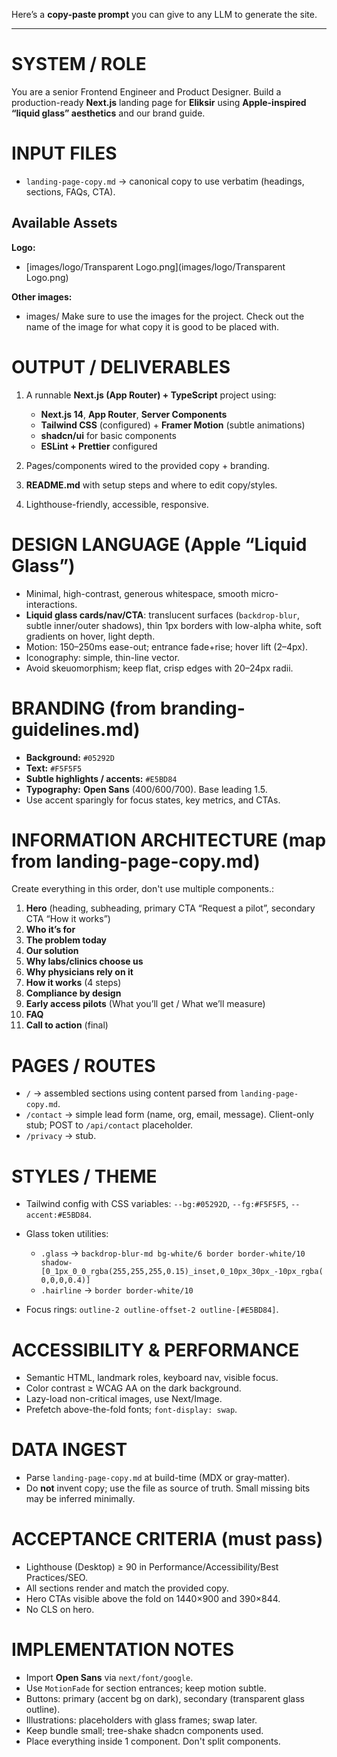 Here’s a **copy-paste prompt** you can give to any LLM to generate the site.

---

# SYSTEM / ROLE

You are a senior Frontend Engineer and Product Designer. Build a production-ready **Next.js** landing page for **Eliksir** using **Apple-inspired “liquid glass” aesthetics** and our brand guide.

# INPUT FILES

* `landing-page-copy.md` → canonical copy to use verbatim (headings, sections, FAQs, CTA).

## Available Assets

**Logo:**
- [images/logo/Transparent Logo.png](images/logo/Transparent Logo.png)

**Other images:**
- images/
Make sure to use the images for the project. Check out the name of the image for what copy it is good to be placed with. 

# OUTPUT / DELIVERABLES

1. A runnable **Next.js (App Router) + TypeScript** project using:

   * **Next.js 14**, **App Router**, **Server Components**
   * **Tailwind CSS** (configured) + **Framer Motion** (subtle animations)
   * **shadcn/ui** for basic components
   * **ESLint + Prettier** configured
2. Pages/components wired to the provided copy + branding.
3. **README.md** with setup steps and where to edit copy/styles.
4. Lighthouse-friendly, accessible, responsive.

# DESIGN LANGUAGE (Apple “Liquid Glass”)

* Minimal, high-contrast, generous whitespace, smooth micro-interactions.
* **Liquid glass cards/nav/CTA**: translucent surfaces (`backdrop-blur`, subtle inner/outer shadows), thin 1px borders with low-alpha white, soft gradients on hover, light depth.
* Motion: 150–250ms ease-out; entrance fade+rise; hover lift (2–4px).
* Iconography: simple, thin-line vector.
* Avoid skeuomorphism; keep flat, crisp edges with 20–24px radii.

# BRANDING (from branding-guidelines.md)

* **Background:** `#05292D`
* **Text:** `#F5F5F5`
* **Subtle highlights / accents:** `#E5BD84`
* **Typography:** **Open Sans** (400/600/700). Base leading 1.5.
* Use accent sparingly for focus states, key metrics, and CTAs.

# INFORMATION ARCHITECTURE (map from landing-page-copy.md)

Create everything in this order, don't use multiple components.:

1. **Hero** (heading, subheading, primary CTA “Request a pilot”, secondary CTA “How it works”)
2. **Who it’s for**
3. **The problem today**
4. **Our solution**
5. **Why labs/clinics choose us**
6. **Why physicians rely on it**
7. **How it works** (4 steps)
8. **Compliance by design**
9. **Early access pilots** (What you’ll get / What we’ll measure)
10. **FAQ**
11. **Call to action** (final)


# PAGES / ROUTES

* `/` → assembled sections using content parsed from `landing-page-copy.md`.
* `/contact` → simple lead form (name, org, email, message). Client-only stub; POST to `/api/contact` placeholder.
* `/privacy` → stub.

# STYLES / THEME

* Tailwind config with CSS variables: `--bg:#05292D`, `--fg:#F5F5F5`, `--accent:#E5BD84`.
* Glass token utilities:

  * `.glass` → `backdrop-blur-md bg-white/6 border border-white/10 shadow-[0_1px_0_0_rgba(255,255,255,0.15)_inset,0_10px_30px_-10px_rgba(0,0,0,0.4)]`
  * `.hairline` → `border border-white/10`
* Focus rings: `outline-2 outline-offset-2 outline-[#E5BD84]`.

# ACCESSIBILITY & PERFORMANCE

* Semantic HTML, landmark roles, keyboard nav, visible focus.
* Color contrast ≥ WCAG AA on the dark background.
* Lazy-load non-critical images, use Next/Image.
* Prefetch above-the-fold fonts; `font-display: swap`.

# DATA INGEST

* Parse `landing-page-copy.md` at build-time (MDX or gray-matter).
* Do **not** invent copy; use the file as source of truth. Small missing bits may be inferred minimally.

# ACCEPTANCE CRITERIA (must pass)

* Lighthouse (Desktop) ≥ 90 in Performance/Accessibility/Best Practices/SEO.
* All sections render and match the provided copy.
* Hero CTAs visible above the fold on 1440×900 and 390×844.
* No CLS on hero.


# IMPLEMENTATION NOTES

* Import **Open Sans** via `next/font/google`.
* Use `MotionFade` for section entrances; keep motion subtle.
* Buttons: primary (accent bg on dark), secondary (transparent glass outline).
* Illustrations: placeholders with glass frames; swap later.
* Keep bundle small; tree-shake shadcn components used.
* Place everything inside 1 component. Don't split components. 

